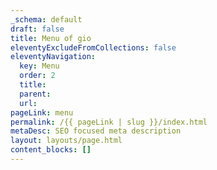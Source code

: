 ```yaml
---
_schema: default
draft: false
title: Menu of gio
eleventyExcludeFromCollections: false
eleventyNavigation:
  key: Menu
  order: 2
  title:
  parent:
  url:
pageLink: menu
permalink: /{{ pageLink | slug }}/index.html
metaDesc: SEO focused meta description
layout: layouts/page.html
content_blocks: []
---
```

